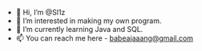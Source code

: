 - 👋 Hi, I’m @Sl1z
- 👀 I’m interested in making my own program.
- 🌱 I’m currently learning Java and SQL.
- 📫 You can reach me here - babeajaaang@gmail.com

<!---
Sl1z/Sl1z is a ✨ special ✨ repository because its `README.md` (this file) appears on your GitHub profile.
You can click the Preview link to take a look at your changes.
--->
